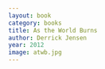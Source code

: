 ```yaml
---
layout: book
category: books
title: As the World Burns
author: Derrick Jensen
year: 2012
image: atwb.jpg
---
```


